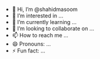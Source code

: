 - 👋 Hi, I’m @shahidmasoom
- 👀 I’m interested in ...
- 🌱 I’m currently learning ...
- 💞️ I’m looking to collaborate on ...
- 📫 How to reach me ...
- 😄 Pronouns: ...
- ⚡ Fun fact: ...

<!---
shahidmasoom/shahidmasoom is a ✨ special ✨ repository because its `README.md` (this file) appears on your GitHub profile.
You can click the Preview link to take a look at your changes.
--->
